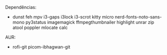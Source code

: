 Dependências:
 - dunst feh mpv i3-gaps i3lock i3-scrot kitty micro nerd-fonts-noto-sans-mono py3status imagemagick ffmpegthumbnailer highlight unrar zip atool poppler mlocate calc

AUR:
 - rofi-git picom-ibhagwan-git
